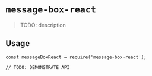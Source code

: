 # `message-box-react`

> TODO: description

## Usage

```
const messageBoxReact = require('message-box-react');

// TODO: DEMONSTRATE API
```
